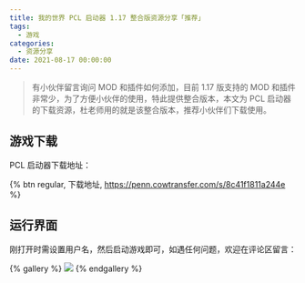```yaml
---
title: 我的世界 PCL 启动器 1.17 整合版资源分享「推荐」
tags:
  - 游戏
categories:
  - 资源分享
date: 2021-08-17 00:00:00
---
```


> 有小伙伴留言询问 MOD 和插件如何添加，目前 1.17 版支持的 MOD 和插件非常少，为了方便小伙伴的使用，特此提供整合版本，本文为 PCL 启动器的下载资源，杜老师用的就是该整合版本，推荐小伙伴们下载使用。

<!-- more -->

## 游戏下载

PCL 启动器下载地址：

{% btn regular, 下载地址, https://penn.cowtransfer.com/s/8c41f1811a244e %}

## 运行界面

刚打开时需设置用户名，然后启动游戏即可，如遇任何问题，欢迎在评论区留言：

{% gallery %}
![](https://cdn.dusays.com/2021/08/373-1.jpg)
{% endgallery %}
